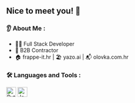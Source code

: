 ## Nice to meet you! 👋

### 👂 About Me :
- 🧑‍💻 Full Stack Developer
- 📝 B2B Contractor
- 🏠 frappe-it.hr | 🏖️ yazo.ai | 📬 olovka.com.hr

### 🛠️ Languages and Tools :
<img src="https://cdn.jsdelivr.net/gh/devicons/devicon@latest/icons/python/python-original.svg" title="Python" width="26" height="26"/>
<img src="https://cdn.jsdelivr.net/gh/devicons/devicon@latest/icons/javascript/javascript-original.svg" title="JavaScript" width="26" height="26" />


<!--
**francotrax/francotrax** is a ✨ _special_ ✨ repository because its `README.md` (this file) appears on your GitHub profile.

Here are some ideas to get you started:

- 🔭 I’m currently working on ...
- 🌱 I’m currently learning ...
- 👯 I’m looking to collaborate on ...
- 🤔 I’m looking for help with ...
- 💬 Ask me about ...
- 📫 How to reach me: ...
- 😄 Pronouns: ...
- ⚡ Fun fact: ...
-->
